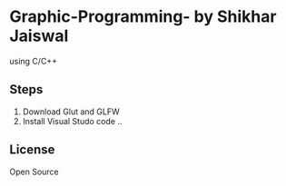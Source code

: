 # Graphic-Programming- by Shikhar Jaiswal
using C/C++ 


## Steps

1. Download Glut and GLFW 
2. Install Visual Studo code ..









## License
Open Source
